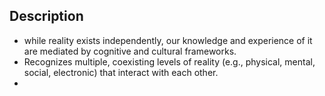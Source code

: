 
## Description

- while reality exists independently, our knowledge and experience of it are mediated by cognitive and cultural frameworks.
- Recognizes multiple, coexisting levels of reality (e.g., physical, mental, social, electronic) that interact with each other.
- 